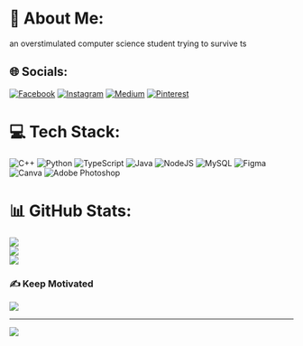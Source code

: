 # 💫 About Me:
an overstimulated computer science student trying to survive ts


## 🌐 Socials:
[![Facebook](https://img.shields.io/badge/Facebook-%231877F2.svg?logo=Facebook&logoColor=white)](https://facebook.com/lmphnmrk) [![Instagram](https://img.shields.io/badge/Instagram-%23E4405F.svg?logo=Instagram&logoColor=white)](https://instagram.com/mrkurydrug) [![Medium](https://img.shields.io/badge/Medium-12100E?logo=medium&logoColor=white)](https://medium.com/@vncntmark) [![Pinterest](https://img.shields.io/badge/Pinterest-%23E60023.svg?logo=Pinterest&logoColor=white)](https://pinterest.com/limpahanmark45) 

# 💻 Tech Stack:
![C++](https://img.shields.io/badge/c++-%2300599C.svg?style=for-the-badge&logo=c%2B%2B&logoColor=white) ![Python](https://img.shields.io/badge/python-3670A0?style=for-the-badge&logo=python&logoColor=ffdd54) ![TypeScript](https://img.shields.io/badge/typescript-%23007ACC.svg?style=for-the-badge&logo=typescript&logoColor=white) ![Java](https://img.shields.io/badge/java-%23ED8B00.svg?style=for-the-badge&logo=openjdk&logoColor=white) ![NodeJS](https://img.shields.io/badge/node.js-6DA55F?style=for-the-badge&logo=node.js&logoColor=white) ![MySQL](https://img.shields.io/badge/mysql-4479A1.svg?style=for-the-badge&logo=mysql&logoColor=white) ![Figma](https://img.shields.io/badge/figma-%23F24E1E.svg?style=for-the-badge&logo=figma&logoColor=white) ![Canva](https://img.shields.io/badge/Canva-%2300C4CC.svg?style=for-the-badge&logo=Canva&logoColor=white) ![Adobe Photoshop](https://img.shields.io/badge/adobe%20photoshop-%2331A8FF.svg?style=for-the-badge&logo=adobe%20photoshop&logoColor=white)
# 📊 GitHub Stats:
![](https://github-readme-stats.vercel.app/api?username=markvncent&theme=dark&hide_border=false&include_all_commits=true&count_private=true)<br/>
![](https://github-readme-streak-stats.herokuapp.com/?user=markvncent&theme=dark&hide_border=false)<br/>
![](https://github-readme-stats.vercel.app/api/top-langs/?username=markvncent&theme=dark&hide_border=false&include_all_commits=true&count_private=true&layout=compact)

### ✍️ Keep Motivated
![](https://quotes-github-readme.vercel.app/api?type=horizontal&theme=radical)

---
[![](https://visitcount.itsvg.in/api?id=markvncent&icon=0&color=2)](https://visitcount.itsvg.in)

<!-- Proudly created with GPRM ( https://gprm.itsvg.in ) -->

